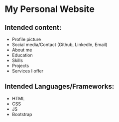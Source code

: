 # My Personal Website

## Intended content:
* Profile picture
* Social media/Contact (Github, LinkedIn, Email)
* About me
* Education
* Skills
* Projects
* Services I offer

## Intended Languages/Frameworks:
* HTML
* CSS
* JS
* Bootstrap